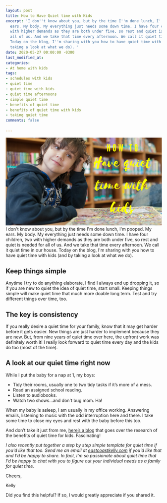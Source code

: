 ```yaml
---
layout: post
title: How to Have Quiet time with Kids
excerpt: 'I don''t know about you, but by the time I''m done lunch, I''m pooped. My
  ears. My body. My everything just needs some down time. I have four children, two
  with higher demands as they are both under five, so rest and quiet is needed for
  all of us. And we take that time every afternoon. We call it quiet time in our house.
  Today on the blog, I''m sharing with you how to have quiet time with kids (and by
  taking a look at what we do). '
date: 2020-05-27 00:00:00 -0300
last_modified_at: 
categories:
- At home with kids
tags:
- schedules with kids
- quiet time
- quiet time with kids
- quiet time afternoons
- simple quiet time
- benefits of quiet time
- benefits of quiet time with kids
- taking quiet time
comments: false

---
```

  
 ![An image of a boy in the library, sitting quietly.](/assets/img/20200526_225330_0000.png "boyinlibrary")  
I don't know about you, but by the time I'm done lunch, I'm pooped. My ears. My body. My everything just needs some down time. I have four children, two with higher demands as they are both under five, so rest and quiet is needed for all of us. And we take that time every afternoon. We call it quiet time in our house. Today on the blog, I'm sharing with you how to have quiet time with kids (and by taking a look at what we do). 

## Keep things simple 

Anytime I try to do anything elaborate, I find I always end up dropping it, so if you are new to quiet the idea of quiet time, start small. Keeping things simple will make quiet time that much more doable long term. Test and try different things over time, too. 

## The key is consistency

If you really desire a quiet time for your family, know that it may get harder before it gets easier. New things are just harder to implement because they are new. But, from nine years of quiet time over here, the upfront work was definitely worth it! I really look forward to quiet time every day and the kids do too (most of the time). 

## A look at our quiet time right now

While I put the baby for a nap at 1, my boys:

* Tidy their rooms, usually one to two tidy tasks if it’s more of a mess.
* Read an assigned school reading.
* Listen to audiobooks. 
* Watch two shows…and don't bug mom. Ha!

When my baby is asleep, I am usually in my office working. Answering emails, listening to music with the odd interruption here and there. I take some time to close my eyes and rest with the baby before this too.   
   
And don’t take it just from me, [here’s a blog](https://blog.outschool.com/quiet-time-benefits/) that goes over the research of the benefits of quiet time for kids. Fascinating!  
   
_I also recently put together a step by step simple template for quiet time if you'd like that too. Send me an email at_ [_eastcoastkelly.com_](http://eastcoastkelly.com/) _if you'd like that and I'd be happy to share. In fact, I'm so passionate about quiet time that I'd be happy to chat with you to figure out your individual needs as a family for quiet time._   
   
 Cheers,  
   
 Kelly  
   
 Did you find this helpful? If so, I would greatly appreciate if you shared it.  
   
 